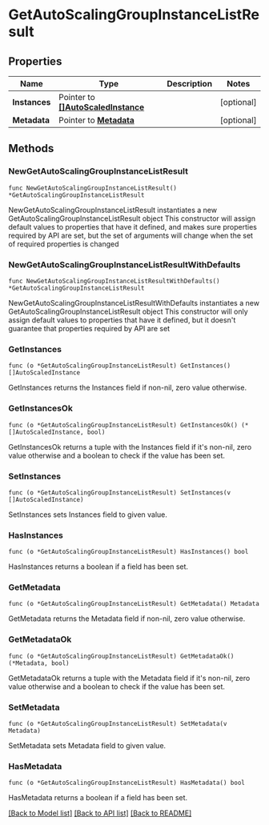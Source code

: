 # GetAutoScalingGroupInstanceListResult

## Properties

Name | Type | Description | Notes
------------ | ------------- | ------------- | -------------
**Instances** | Pointer to [**[]AutoScaledInstance**](AutoScaledInstance.md) |  | [optional] 
**Metadata** | Pointer to [**Metadata**](Metadata.md) |  | [optional] 

## Methods

### NewGetAutoScalingGroupInstanceListResult

`func NewGetAutoScalingGroupInstanceListResult() *GetAutoScalingGroupInstanceListResult`

NewGetAutoScalingGroupInstanceListResult instantiates a new GetAutoScalingGroupInstanceListResult object
This constructor will assign default values to properties that have it defined,
and makes sure properties required by API are set, but the set of arguments
will change when the set of required properties is changed

### NewGetAutoScalingGroupInstanceListResultWithDefaults

`func NewGetAutoScalingGroupInstanceListResultWithDefaults() *GetAutoScalingGroupInstanceListResult`

NewGetAutoScalingGroupInstanceListResultWithDefaults instantiates a new GetAutoScalingGroupInstanceListResult object
This constructor will only assign default values to properties that have it defined,
but it doesn't guarantee that properties required by API are set

### GetInstances

`func (o *GetAutoScalingGroupInstanceListResult) GetInstances() []AutoScaledInstance`

GetInstances returns the Instances field if non-nil, zero value otherwise.

### GetInstancesOk

`func (o *GetAutoScalingGroupInstanceListResult) GetInstancesOk() (*[]AutoScaledInstance, bool)`

GetInstancesOk returns a tuple with the Instances field if it's non-nil, zero value otherwise
and a boolean to check if the value has been set.

### SetInstances

`func (o *GetAutoScalingGroupInstanceListResult) SetInstances(v []AutoScaledInstance)`

SetInstances sets Instances field to given value.

### HasInstances

`func (o *GetAutoScalingGroupInstanceListResult) HasInstances() bool`

HasInstances returns a boolean if a field has been set.

### GetMetadata

`func (o *GetAutoScalingGroupInstanceListResult) GetMetadata() Metadata`

GetMetadata returns the Metadata field if non-nil, zero value otherwise.

### GetMetadataOk

`func (o *GetAutoScalingGroupInstanceListResult) GetMetadataOk() (*Metadata, bool)`

GetMetadataOk returns a tuple with the Metadata field if it's non-nil, zero value otherwise
and a boolean to check if the value has been set.

### SetMetadata

`func (o *GetAutoScalingGroupInstanceListResult) SetMetadata(v Metadata)`

SetMetadata sets Metadata field to given value.

### HasMetadata

`func (o *GetAutoScalingGroupInstanceListResult) HasMetadata() bool`

HasMetadata returns a boolean if a field has been set.


[[Back to Model list]](../README.md#documentation-for-models) [[Back to API list]](../README.md#documentation-for-api-endpoints) [[Back to README]](../README.md)


